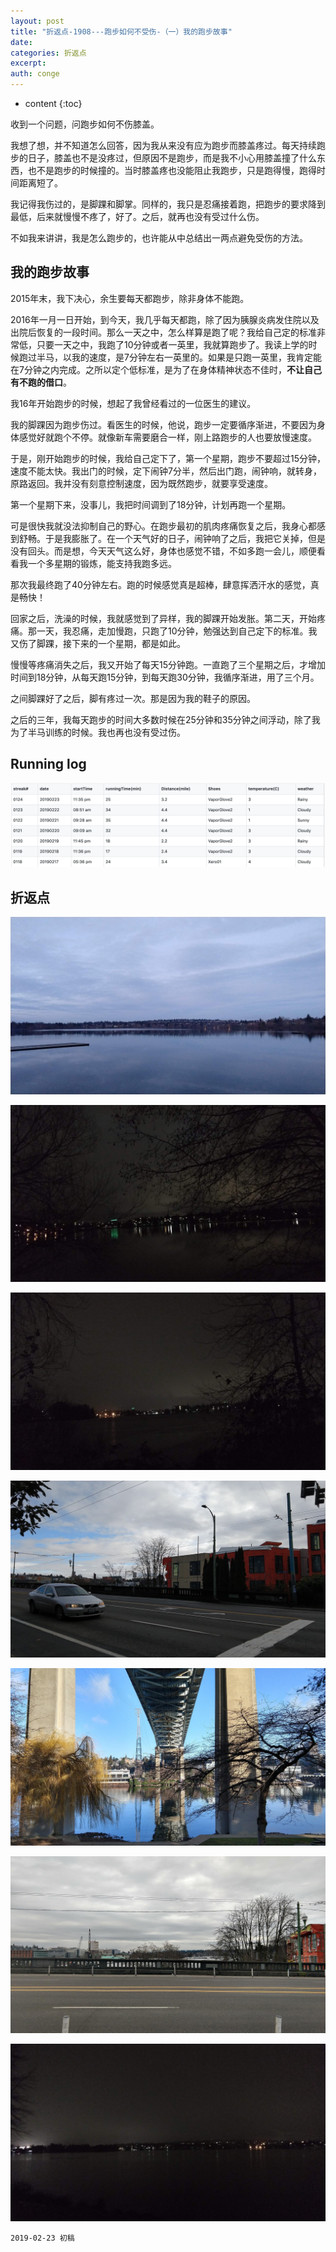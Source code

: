```yaml
---
layout: post
title: "折返点-1908---跑步如何不受伤-（一）我的跑步故事"
date:
categories: 折返点
excerpt:
auth: conge
---
```

* content
{:toc}

收到一个问题，问跑步如何不伤膝盖。

我想了想，并不知道怎么回答，因为我从来没有应为跑步而膝盖疼过。每天持续跑步的日子，膝盖也不是没疼过，但原因不是跑步，而是我不小心用膝盖撞了什么东西，也不是跑步的时候撞的。当时膝盖疼也没能阻止我跑步，只是跑得慢，跑得时间距离短了。

我记得我伤过的，是脚踝和脚掌。同样的，我只是忍痛接着跑，把跑步的要求降到最低，后来就慢慢不疼了，好了。之后，就再也没有受过什么伤。

不如我来讲讲，我是怎么跑步的，也许能从中总结出一两点避免受伤的方法。

## 我的跑步故事

2015年末，我下决心，余生要每天都跑步，除非身体不能跑。

2016年一月一日开始，到今天，我几乎每天都跑，除了因为胰腺炎病发住院以及出院后恢复的一段时间。那么一天之中，怎么样算是跑了呢？我给自己定的标准非常低，只要一天之中，我跑了10分钟或者一英里，我就算跑步了。我读上学的时候跑过半马，以我的速度，是7分钟左右一英里的。如果是只跑一英里，我肯定能在7分钟之内完成。之所以定个低标准，是为了在身体精神状态不佳时，__不让自己有不跑的借口__。

我16年开始跑步的时候，想起了我曾经看过的一位医生的建议。

我的脚踝因为跑步伤过。看医生的时候，他说，跑步一定要循序渐进，不要因为身体感觉好就跑个不停。就像新车需要磨合一样，刚上路跑步的人也要放慢速度。

于是，刚开始跑步的时候，我给自己定下了，第一个星期，跑步不要超过15分钟，速度不能太快。我出门的时候，定下闹钟7分半，然后出门跑，闹钟响，就转身，原路返回。我并没有刻意控制速度，因为既然跑步，就要享受速度。

第一个星期下来，没事儿，我把时间调到了18分钟，计划再跑一个星期。

可是很快我就没法抑制自己的野心。在跑步最初的肌肉疼痛恢复之后，我身心都感到舒畅。于是我膨胀了。在一个天气好的日子，闹钟响了之后，我把它关掉，但是没有回头。而是想，今天天气这么好，身体也感觉不错，不如多跑一会儿，顺便看看我一个多星期的锻炼，能支持我跑多远。

那次我最终跑了40分钟左右。跑的时候感觉真是超棒，肆意挥洒汗水的感觉，真是畅快！

回家之后，洗澡的时候，我就感觉到了异样，我的脚踝开始发胀。第二天，开始疼痛。那一天，我忍痛，走加慢跑，只跑了10分钟，勉强达到自己定下的标准。我又伤了脚踝，接下来的一个星期，都是如此。

慢慢等疼痛消失之后，我又开始了每天15分钟跑。一直跑了三个星期之后，才增加时间到18分钟，从每天跑15分钟，到每天跑30分钟，我循序渐进，用了三个月。

之间脚踝好了之后，脚有疼过一次。那是因为我的鞋子的原因。

之后的三年，我每天跑步的时间大多数时候在25分钟和35分钟之间浮动，除了我为了半马训练的时候。我也再也没有受过伤。

## Running log

![Running log week 08， 2019](/assets/images/折返点/118382-9e206bbd146ccda7.png)

## 折返点
![20190217.jpg](/assets/images/折返点/118382-f64f881b84d92de7.jpg)

![20190218.jpg](/assets/images/折返点/118382-408b417f08355b23.jpg)

![20190219.jpg](/assets/images/折返点/118382-78a7fceb6f07d24f.jpg)

![20190220.jpg](/assets/images/折返点/118382-c0e5be905a2a1693.jpg)

![20190221.jpg](/assets/images/折返点/118382-a761e0993f1fbbb8.jpg)

![20190222.jpg](/assets/images/折返点/118382-3818009aab668eff.jpg)

![20190223.jpg](/assets/images/折返点/118382-47d17a17ad0464d9.jpg)


```
2019-02-23 初稿
```

